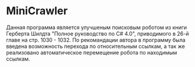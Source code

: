 # MiniCrawler
Данная программа является улучшеным поисковым роботом из книги Герберта Шилдта "Полное руководство по C# 4.0", приводимого в 26-й главе на стр. 1030 - 1032.
По рекомандации автора в программу была введена возможность перехода по относительным ссылкам, а так же реализовано автоматическое перемещение робота по находимым ссылкам.
